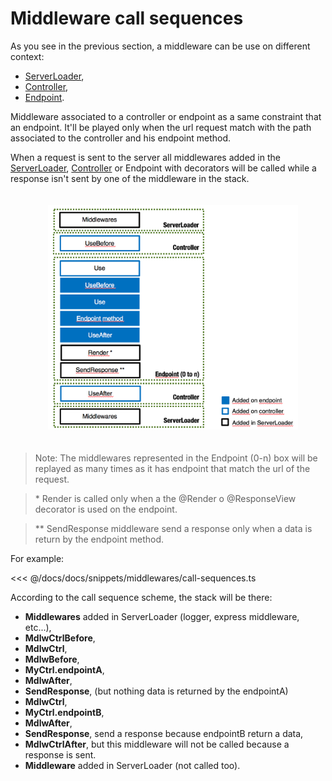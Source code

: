 # Middleware call sequences

As you see in the previous section, a middleware can be use on different context:

- [ServerLoader](/docs/server-loader.md),
- [Controller](/docs/controllers.md),
- [Endpoint](/docs/controllers.md).

Middleware associated to a controller or endpoint as a same constraint that an endpoint.
It'll be played only when the url request match with the path associated to the controller and his endpoint method.

When a request is sent to the server all middlewares added in the [ServerLoader](/docs/server-loader.md), [Controller](/docs/controllers.md) or Endpoint with decorators
 will be called while a response isn't sent by one of the middleware in the stack.

<figure><img src="./../../assets/middleware-call-sequence.png" style="max-width:400px; padding:20px"></figure>

> Note: The middlewares represented in the Endpoint (0-n) box will be replayed as many times as it has endpoint that match 
the url of the request.

> \* Render is called only when a the @Render o @ResponseView decorator is used on the endpoint.

> \*\* SendResponse middleware send a response only when a data is return by the endpoint method. 

For example:

<<< @/docs/docs/snippets/middlewares/call-sequences.ts

According to the call sequence scheme, the stack will be there:

- **Middlewares** added in ServerLoader (logger, express middleware, etc...),
- **MdlwCtrlBefore**,
- **MdlwCtrl**, 
- **MdlwBefore**,
- **MyCtrl.endpointA**,
- **MdlwAfter**,
- **SendResponse**, (but nothing data is returned by the endpointA)
- **MdlwCtrl**,
- **MyCtrl.endpointB**,
- **MdlwAfter**,
- **SendResponse**, send a response because endpointB return a data,
- **MdlwCtrlAfter**, but this middleware will not be called because a response is sent.
- **Middleware** added in ServerLoader (not called too).

